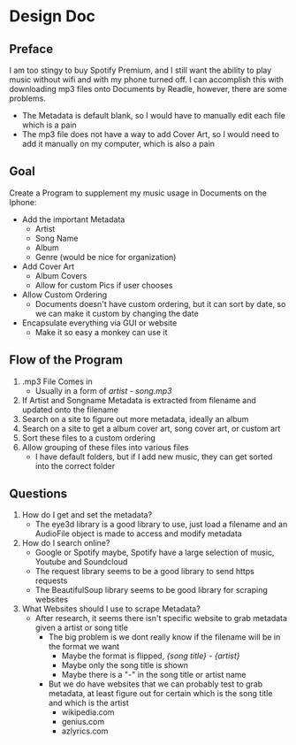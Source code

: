 # Design Doc

## Preface
I am too stingy to buy Spotify Premium, and I still want the ability to play music without wifi and with my phone turned off. I can accomplish this with downloading mp3 files onto Documents by Readle, however, there are some problems.
- The Metadata is default blank, so I would have to manually edit each file which is a pain
- The mp3 file does not have a way to add Cover Art, so I would need to add it manually on my computer, which is also a pain

## Goal
Create a Program to supplement my music usage in Documents on the Iphone:
- Add the important Metadata
    - Artist
    - Song Name
    - Album
    - Genre (would be nice for organization)
- Add Cover Art
    - Album Covers
    - Allow for custom Pics if user chooses
- Allow Custom Ordering
    - Documents doesn't have custom ordering, but it can sort by date, so we can make it custom by changing the date
- Encapsulate everything via GUI or website
    - Make it so easy a monkey can use it

## Flow of the Program
1. .mp3 File Comes in
    - Usually in a form of *artist - song.mp3* 
2. If Artist and Songname Metadata is extracted from filename and updated onto the filename
3. Search on a site to figure out more metadata, ideally an album
4. Search on a site to get a album cover art, song cover art, or custom art
5. Sort these files to a custom ordering
6. Allow grouping of these files into various files
    - I have default folders, but if I add new music, they can get sorted into the correct folder 


## Questions
1. How do I get and set the metadata?
    - The eye3d library is a good library to use, just load a filename and an AudioFile object is made to access and modify metadata
2. How do I search online?
    - Google or Spotify maybe, Spotify have a large selection of music, Youtube and Soundcloud
    - The request library seems to be a good library to send https requests
    - The BeautifulSoup library seems to be good library for scraping websites
3. What Websites should I use to scrape Metadata?
    - After research, it seems there isn't specific website to grab metadata given a artist or song title
        - The big problem is we dont really know if the filename will be in the format we want
            - Maybe the format is flipped, *{song title} - {artist}*
            - Maybe only the song title is shown
            - Maybe there is a "-" in the song title or artist name
        - But we do have websites that we can probably test to grab metadata, at least figure out for certain which is the song title and which is the artist
            - wikipedia.com
            - genius.com 
            - azlyrics.com